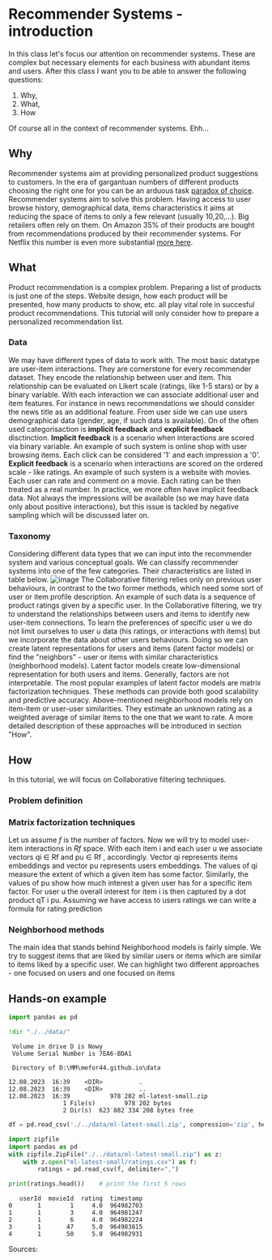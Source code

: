# Recommender Systems - introduction
In this class let's focus our attention on recommender systems. These are complex but necessary elements for each business with abundant items and users. After this class I want you to be able to answer the following questions:
1. Why,
2. What, 
3. How

Of course all in the context of recommender systems. Ehh... 

## Why
Recommender systems aim at providing personalized product suggestions to customers. In the era of gargantuan numbers of different products choosing the right one for you can be an arduous task [paradox of choice](https://en.wikipedia.org/wiki/The_Paradox_of_Choice). Recommender systems aim to solve this problem. Having access to user browse history, demographical data, items characteristics it aims at reducing the space of items to only a few relevant (usually 10,20,...). Big retailers often rely on them. On Amazon 35% of their products are bought from recommendations produced by their recommender systems. For Netflix this number is even more substantial [more here](https://www.mckinsey.com/industries/retail/our-insights/how-retailers-can-keep-up-with-consumers).
 
## What
Product recommendation is a complex problem. Preparing a list of products is just one of the steps. Website design, how each product will be presented, how many products to show, etc. all play vital role in succesful product recommendations. This tutorial will only consider how to prepare a personalized recommendation list. 
### Data
We may have different types of data to work with. The most basic datatype are user-item interactions. They are cornerstone for every recommender dataset. They encode the relationship between user and item. This relationship can be evaluated on Likert scale (ratings, like 1-5 stars) or by a binary variable. With each interaction we can associate additional user and item features. For instance in news recommendations we should consider the news title as an additional feature. From user side we can use users demographical data (gender, age, if such data is available). On of the often used categorisaction is **implicit feedback** and **explicit feedback** disctinction. 
**Implicit feedback** is a scenario when interactions are scored via binary variable. An example of such system is online shop with user browsing items. Each click can be considered '1' and each impression a '0'.
**Explicit feedback** is a scenario when interactions are scored on the ordered scale - like ratings. An example of such system is a website with movies. Each user can rate and comment on a movie. Each rating can be then treated as a real number. 
In practice, we more often have implicit feedback data. Not always the impressions will be available (so we may have data only about positive interactions), but this issue is tackled by negative sampling which will be discussed later on.

### Taxonomy
Considering different data types that we can input into the recommender system and various conceptual goals. We can classify recommender systems into one of the few categories. Their characteristics are listed in table below. 
![image](https://github.com/mefor44/mefor44.github.io/assets/61019250/385c759d-6692-46b8-aa15-bc348f752a7a)
The Collaborative filtering relies only on previous user behaviours, in contrast to the two former methods, which need some sort of user or item profile description. An example of such data is a sequence of product ratings given by a specific user. In the Collaborative filtering, we try to understand the relationships between users and items to identify new user-item connections. To learn the preferences of specific user u we do not limit ourselves to user u data (his ratings, or interactions with items) but we incorporate the data about other users behaviours. Doing so we can create latent representations for users and items (latent factor models) or find the "neighbors" - user or items with similar characteristics (neighborhood models). Latent factor models create low-dimensional representation for both users and items. Generally, factors are not interpretable. The most popular examples of latent factor models are matrix factorization techniques. These methods can provide both good scalability and predictive accuracy.
Above-mentioned neighborhood models rely on item-item or user-user similarities. They estimate
an unknown rating as a weighted average of similar items to the one that we want to rate. A more
detailed description of these approaches will be introduced in section "How".

## How
In this tutorial, we will focus on Collaborative filtering techniques.
### Problem definition

### Matrix factorization techniques
Let us assume $f$ is the number of factors. Now we will try to model user-item interactions in $Rf$ space. With each item i and each user u we associate vectors qi ∈ Rf and pu ∈ Rf , accordingly. Vector qi represents items embeddings and vector pu represents users embeddings. The values of qi measure the extent of which a given item has some factor. Similarly, the values of pu show how much interest a given user has for a specific item factor. For user u the overall interest for item i is then captured by a dot product qT i pu. Assuming we have access to users ratings we can write a formula for rating prediction
### Neighborhood methods
The main idea that stands behind Neighborhood models is fairly simple. We try to suggest
items that are liked by similar users or items which are similar to items liked by a specific user.
We can highlight two different approaches - one focused on users and one focused on items

## Hands-on example
```python
import pandas as pd
```


```python
!dir "./../data/"
```

     Volume in drive D is Nowy
     Volume Serial Number is 7EA6-BDA1
    
     Directory of D:\MM\mefor44.github.io\data
    
    12.08.2023  16:39    <DIR>          .
    12.08.2023  16:39    <DIR>          ..
    12.08.2023  16:39           978˙202 ml-latest-small.zip
                   1 File(s)        978˙202 bytes
                   2 Dir(s)  623˙882˙334˙208 bytes free
    


```python
df = pd.read_csv('./../data/ml-latest-small.zip', compression='zip', header=0, sep=',', quotechar='"')
```


```python
import zipfile
import pandas as pd
with zipfile.ZipFile("./../data/ml-latest-small.zip") as z:
    with z.open("ml-latest-small/ratings.csv") as f:
        ratings = pd.read_csv(f, delimiter=",")
```


```python
print(ratings.head())    # print the first 5 rows
```

       userId  movieId  rating  timestamp
    0       1        1     4.0  964982703
    1       1        3     4.0  964981247
    2       1        6     4.0  964982224
    3       1       47     5.0  964983815
    4       1       50     5.0  964982931
    


Sources:

